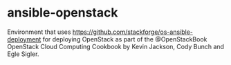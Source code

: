 # ansible-openstack
Environment that uses https://github.com/stackforge/os-ansible-deployment for deploying OpenStack as part of the @OpenStackBook OpenStack Cloud Computing Cookbook by Kevin Jackson, Cody Bunch and Egle Sigler.
